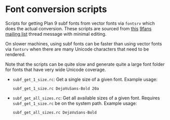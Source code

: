 # Font conversion scripts

Scripts for getting Plan 9 subf fonts from vector fonts via `fontsrv`
which does the actual conversion. These scripts are sourced from
[this](https://9fans.topicbox.com/groups/9fans/Td0ab6c3112c95493-M4b945fa58f69efff23098167)
[9fans mailing list](https://9fans.topicbox.com/groups/9fans) thread
message with minimal editing.

On slower machines, using subf fonts can be faster than using vector
fonts via `fontsrv` when there are many Unicode characters that need
to be rendered.

Note that the scripts can be quite slow and generate quite a large
font folder for fonts that have very wide Unicode coverage.

- `subf_get_1_size.rc`: Get a single size of a given font. Example
  usage:

  ```shell
  subf_get_1_size.rc DejaVuSans-Bold 20a
  ```

- `subf_get_all_sizes.rc`: Get all available sizes of a given font.
  Requires `subf_get_1_size.rc` be on the system path. Example usage:

  ```shell
  subf_get_all_sizes.rc DejaVuSans-Bold
  ```
